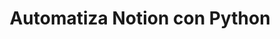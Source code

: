 ---
title: 'Automatiza Notion con Python'
link: 'https://ayushirawat.com/automate-notion-with-python'
summary: 'Revoluciona el uso de Notion con este tutorial.'
tags: ['education', 'ideas']
---